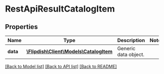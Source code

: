 # RestApiResultCatalogItem

## Properties
Name | Type | Description | Notes
------------ | ------------- | ------------- | -------------
**data** | [**\Flipdish\\Client\Models\CatalogItem**](CatalogItem.md) | Generic data object. | 

[[Back to Model list]](../README.md#documentation-for-models) [[Back to API list]](../README.md#documentation-for-api-endpoints) [[Back to README]](../README.md)


